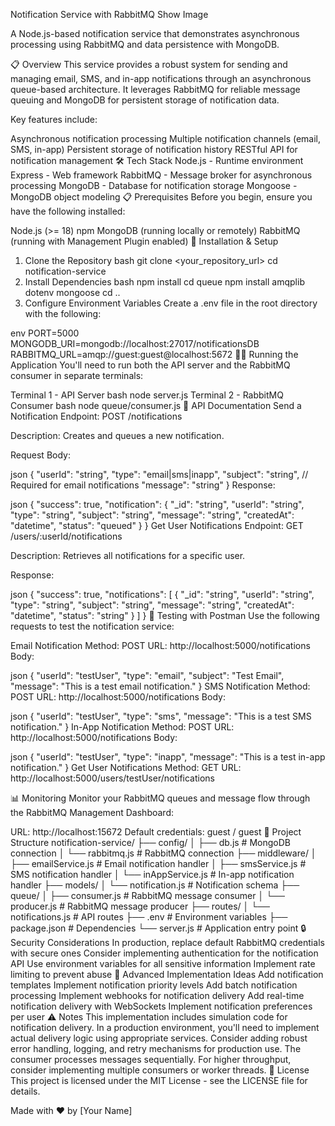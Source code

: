 Notification Service with RabbitMQ
Show Image

A Node.js-based notification service that demonstrates asynchronous processing using RabbitMQ and data persistence with MongoDB.

📋 Overview
This service provides a robust system for sending and managing email, SMS, and in-app notifications through an asynchronous queue-based architecture. It leverages RabbitMQ for reliable message queuing and MongoDB for persistent storage of notification data.

Key features include:

Asynchronous notification processing
Multiple notification channels (email, SMS, in-app)
Persistent storage of notification history
RESTful API for notification management
🛠️ Tech Stack
Node.js - Runtime environment
Express - Web framework
RabbitMQ - Message broker for asynchronous processing
MongoDB - Database for notification storage
Mongoose - MongoDB object modeling
📋 Prerequisites
Before you begin, ensure you have the following installed:

Node.js (>= 18)
npm
MongoDB (running locally or remotely)
RabbitMQ (running with Management Plugin enabled)
🚀 Installation & Setup
1. Clone the Repository
bash
git clone <your_repository_url>
cd notification-service
2. Install Dependencies
bash
npm install
cd queue
npm install amqplib dotenv mongoose
cd ..
3. Configure Environment Variables
Create a .env file in the root directory with the following:

env
PORT=5000
MONGODB_URI=mongodb://localhost:27017/notificationsDB
RABBITMQ_URL=amqp://guest:guest@localhost:5672
🏃‍♂️ Running the Application
You'll need to run both the API server and the RabbitMQ consumer in separate terminals:

Terminal 1 - API Server
bash
node server.js
Terminal 2 - RabbitMQ Consumer
bash
node queue/consumer.js
📝 API Documentation
Send a Notification
Endpoint: POST /notifications

Description: Creates and queues a new notification.

Request Body:

json
{
  "userId": "string",
  "type": "email|sms|inapp",
  "subject": "string", // Required for email notifications
  "message": "string"
}
Response:

json
{
  "success": true,
  "notification": {
    "_id": "string",
    "userId": "string",
    "type": "string",
    "subject": "string",
    "message": "string",
    "createdAt": "datetime",
    "status": "queued"
  }
}
Get User Notifications
Endpoint: GET /users/:userId/notifications

Description: Retrieves all notifications for a specific user.

Response:

json
{
  "success": true,
  "notifications": [
    {
      "_id": "string",
      "userId": "string",
      "type": "string",
      "subject": "string",
      "message": "string",
      "createdAt": "datetime",
      "status": "string"
    }
  ]
}
🧪 Testing with Postman
Use the following requests to test the notification service:

Email Notification
Method: POST
URL: http://localhost:5000/notifications
Body:

json
{
  "userId": "testUser",
  "type": "email",
  "subject": "Test Email",
  "message": "This is a test email notification."
}
SMS Notification
Method: POST
URL: http://localhost:5000/notifications
Body:

json
{
  "userId": "testUser",
  "type": "sms",
  "message": "This is a test SMS notification."
}
In-App Notification
Method: POST
URL: http://localhost:5000/notifications
Body:

json
{
  "userId": "testUser",
  "type": "inapp",
  "message": "This is a test in-app notification."
}
Get User Notifications
Method: GET
URL: http://localhost:5000/users/testUser/notifications

📊 Monitoring
Monitor your RabbitMQ queues and message flow through the RabbitMQ Management Dashboard:

URL: http://localhost:15672
Default credentials: guest / guest
📁 Project Structure
notification-service/
├── config/
│   ├── db.js           # MongoDB connection
│   └── rabbitmq.js     # RabbitMQ connection
├── middleware/
│   ├── emailService.js # Email notification handler
│   ├── smsService.js   # SMS notification handler
│   └── inAppService.js # In-app notification handler
├── models/
│   └── notification.js # Notification schema
├── queue/
│   ├── consumer.js     # RabbitMQ message consumer
│   └── producer.js     # RabbitMQ message producer
├── routes/
│   └── notifications.js # API routes
├── .env                # Environment variables
├── package.json        # Dependencies
└── server.js           # Application entry point
🔒 Security Considerations
In production, replace default RabbitMQ credentials with secure ones
Consider implementing authentication for the notification API
Use environment variables for all sensitive information
Implement rate limiting to prevent abuse
🚀 Advanced Implementation Ideas
Add notification templates
Implement notification priority levels
Add batch notification processing
Implement webhooks for notification delivery
Add real-time notification delivery with WebSockets
Implement notification preferences per user
⚠️ Notes
This implementation includes simulation code for notification delivery. In a production environment, you'll need to implement actual delivery logic using appropriate services.
Consider adding robust error handling, logging, and retry mechanisms for production use.
The consumer processes messages sequentially. For higher throughput, consider implementing multiple consumers or worker threads.
📄 License
This project is licensed under the MIT License - see the LICENSE file for details.

Made with ❤️ by [Your Name]

